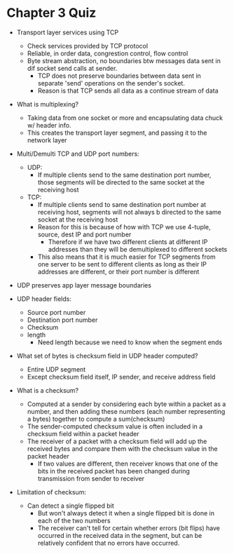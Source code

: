 # Chapter 3 Quiz
* Transport layer services using TCP
  * Check services provided by TCP protocol
  * Reliable, in order data, congrestion control, flow control
  * Byte stream abstraction, no boundaries btw messages data sent in dif socket send calls at sender.
    * TCP does not preserve boundaries between data sent in separate 'send' operations on the sender's socket.
    * Reason is that TCP sends all data as a continue stream of data
   
* What is multiplexing?
  * Taking data from one socket or more and encapsulating data chuck w/ header info.
  * This creates the transport layer segment, and passing it to the network layer
 
* Multi/Demulti TCP and UDP port numbers:
  * UDP:
    * If multiple clients send to the same destination port number, those segments will be directed to the same socket at the receiving host
  * TCP:
    * If multiple clients send to same destination port number at receiving host, segments will not always b directed to the same socket at the receiving host
    * Reason for this is because of how with TCP we use 4-tuple, source, dest IP and port number
      * Therefore if we have two different clients at different IP addresses than they will be demultiplexed to different sockets
    * This also means that it is much easier for TCP segments from one server to be sent to different clients as long as their IP addresses are different, or their port number is different
   
* UDP preserves app layer message boundaries

* UDP header fields:
  * Source port number
  * Destination port number
  * Checksum
  * length
    * Need length because we need to know when the segment ends
   
* What set of bytes is checksum field in UDP header computed?
  * Entire UDP segment
  * Except checksum field itself, IP sender, and receive address field
 
* What is a checksum?
  * Computed at a sender by considering each byte within a packet as a number, and then adding these numbers (each number representing a bytes) together to compute a sum(checksum)
  * The sender-computed checksum value is often included in a checksum field within a packet header
  * The receiver of a packet with a checksum field will add up the received bytes and compare them with the checksum value in the packet header
    * If two values are different, then receiver knows that one of the bits in the received packet has been changed during transmission from sender to receiver
 
* Limitation of checksum:
  * Can detect a single flipped bit
    * But won't always detect it when a single flipped bit is done in each of the two numbers
    * The receiver can't tell for certain whether errors (bit flips) have occurred in the received data in the segment, but can be relatively confident that no errors have occurred.
